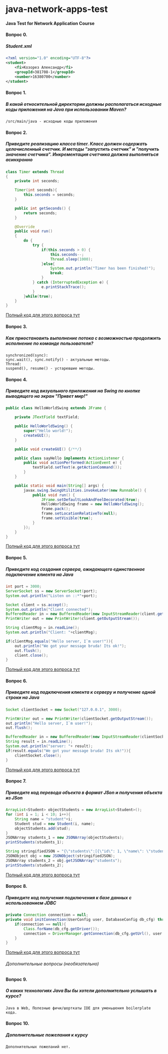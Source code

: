 # java-network-apps-test
#### Java Test for Network Application Course
#### Вопрос 0.
##### Student.xml
```xml
<?xml version="1.0" encoding="UTF-8"?>
<student>
    <fi>Козорез Александр</fi>
    <groupId>381708-1</groupId>
    <number>16380700</number>
</student>
```
#### Вопрос 1.
##### В какой относительной директории должны располагаться исходные коды приложения на Java при использовании Maven?
```text
/src/main/java - исходные коды приложения
```
#### Вопрос 2.
##### Приведите реализацию класса timer. Класс должен содержать целочисленный счетчик. И методы "запустить счетчик" и "получить значение счетчика". Инкрементация счетчика должна выполняться асинхронно 
```java
class Timer extends Thread
{
    private int seconds;

    Timer(int seconds){
        this.seconds = seconds;
    }

    public int getSeconds() {
        return seconds;
    }

    @Override
    public void run()
    {
        do {
            try {
                if(this.seconds > 0) {
                    this.seconds--;
                    Thread.sleep(1000);
                }else{
                    System.out.println("Timer has been finished!");
                    break;
                }
            } catch (InterruptedException e) {
                e.printStackTrace();
            }
        }while(true);
    }
}
```
[Полный код для этого вопроса тут](https://github.com/akozorez/java-network-apps-test/src/main/java/question2)
#### Вопрос 3.
##### Как приостановить выполнение потока с возможностью продолжить исполнение по команде пользователя? 
```text
synchronized(sync):
sync.wait(), sync.notify() - актуальные методы.
Thread:
suspend(), resume() - устаревшие методы.
```
#### Вопрос 4.
##### Приведите код визуального приложения на Swing по кнопке выводящего на экран "Привет мир!" 
```java
public class HelloWorldSwing extends JFrame {

    private JTextField textField;

    public HelloWorldSwing() {
        super("Hello world!");
        createGUI();
    }

    public void createGUI() {/**/}

    public class sayHello implements ActionListener {
        public void actionPerformed(ActionEvent e) {
            textField.setText(e.getActionCommand());
        }
    }

    public static void main(String[] args) {
        javax.swing.SwingUtilities.invokeLater(new Runnable() {
            public void run() {
                JFrame.setDefaultLookAndFeelDecorated(true);
                HelloWorldSwing frame = new HelloWorldSwing();
                frame.pack();
                frame.setLocationRelativeTo(null);
                frame.setVisible(true);
            }
        });
    }
}
```
[Полный код для этого вопроса тут](https://github.com/akozorez/java-network-apps-test/src/main/java/question4/HelloWorldSwing.java)

#### Вопрос 5.
##### Приведите код создания сервера, ожидающего единственное подключение клиента на Java  
```java
int port = 3000;
ServerSocket ss = new ServerSocket(port);
System.out.println("Listen on ::*"+port);

Socket client = ss.accept();
System.out.println("Client connected");
BufferedReader in = new BufferedReader(new InputStreamReader(client.getInputStream()));
PrintWriter out = new PrintWriter(client.getOutputStream());

String clientMsg = in.readLine();
System.out.println("Client: "+clientMsg);

if(clientMsg.equals("Hello server, I`m user!")){
    out.println("We got your message bruda! Its ok!");
    out.flush();
    client.close();
}
```
[Полный код для этого вопроса тут](https://github.com/akozorez/java-network-apps-test/src/main/java/clientserver)
#### Вопрос 6.
##### Приведите код подключения клиента к серверу и получение одной строки на Java  
```java
Socket clientSocket = new Socket("127.0.0.1", 3000);

PrintWriter out = new PrintWriter(clientSocket.getOutputStream());
out.println("Hello server, I`m user!");
out.flush();

BufferedReader in = new BufferedReader(new InputStreamReader(clientSocket.getInputStream()));
String result = in.readLine();
System.out.println("server: "+ result);
if(result.equals("We got your message bruda! Its ok!")){
    clientSocket.close();
}
```
[Полный код для этого вопроса тут](https://github.com/akozorez/java-network-apps-test/src/main/java/clientserver)
#### Вопрос 7.
##### Приведите код перевода объекта в формат JSon и получения объекта из JSon  
```java
ArrayList<Student> objectStudents = new ArrayList<Student>();
for (int i = 1; i < 10; i++){
    String name = "student"+i;
    Student stud = new Student(i, name);
    objectStudents.add(stud);
}
JSONArray students_1 = new JSONArray(objectStudents);
printStudents(students_1);

String stringifiedJSON = "{\"students\":[{\"id\": 1, \"name\": \"student1\"}, {\"id\": 2, \"name\": \"student2\"}, {\"id\": 3, \"name\": \"student3\"}]}";
JSONObject obj = new JSONObject(stringifiedJSON);
JSONArray students_2 = obj.getJSONArray("students");
printStudents(students_2);
```
[Полный код для этого вопроса тут](https://github.com/akozorez/java-network-apps-test/src/main/java/question7/JSONExample.java)
#### Вопрос 8.
##### Приведите код получения подключения к базе данных с использованием JDBC
```java
private Connection connection = null;
private void initConnection(UserConfig user, DatabaseConfig db_cfg) throws ClassNotFoundException, SQLException {
    if(connection == null){
        Class.forName(db_cfg.getDriver());
        connection = DriverManager.getConnection(db_cfg.getUrl(), user.getUser(), user.getPass());
    }
}
```  
[Полный код для этого вопроса тут](https://github.com/akozorez/java-network-apps-test/src/main/java/question8/JDBC.java)
###### Дополнительные вопросы (необязательно)
#### Вопрос 9.
##### О каких технологиях Java Вы бы хотели дополнительно услышать в курсе?
```text
Java в Web, Полезные фичи/шорткаты IDE для уменьшения boilerplate кода.
```
#### Вопрос 10.
##### Дополнительные пожелания к курсу
```text
Дополнительных пожеланий нет.
```


